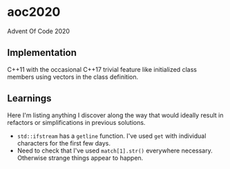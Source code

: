 # aoc2020
Advent Of Code 2020

## Implementation

C++11 with the occasional C++17 trivial feature like initialized class
members using vectors in the class definition.

## Learnings

Here I'm listing anything I discover along the way that would ideally
result in refactors or simplifications in previous solutions.

- `std::ifstream` has a `getline` function. I've used `get` with individual
  characters for the first few days.
- Need to check that I've used `match[1].str()` everywhere necessary. Otherwise
  strange things appear to happen.
